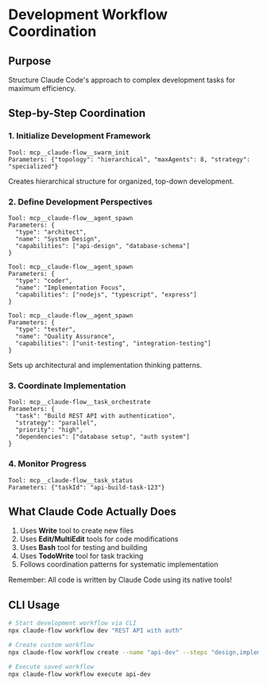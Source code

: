 # Development Workflow Coordination

## Purpose
Structure Claude Code's approach to complex development tasks for maximum efficiency.

## Step-by-Step Coordination

### 1. Initialize Development Framework
```
Tool: mcp__claude-flow__swarm_init
Parameters: {"topology": "hierarchical", "maxAgents": 8, "strategy": "specialized"}
```
Creates hierarchical structure for organized, top-down development.

### 2. Define Development Perspectives
```
Tool: mcp__claude-flow__agent_spawn
Parameters: {
  "type": "architect",
  "name": "System Design",
  "capabilities": ["api-design", "database-schema"]
}
```
```
Tool: mcp__claude-flow__agent_spawn
Parameters: {
  "type": "coder",
  "name": "Implementation Focus",
  "capabilities": ["nodejs", "typescript", "express"]
}
```
```
Tool: mcp__claude-flow__agent_spawn
Parameters: {
  "type": "tester",
  "name": "Quality Assurance",
  "capabilities": ["unit-testing", "integration-testing"]
}
```
Sets up architectural and implementation thinking patterns.

### 3. Coordinate Implementation
```
Tool: mcp__claude-flow__task_orchestrate
Parameters: {
  "task": "Build REST API with authentication",
  "strategy": "parallel",
  "priority": "high",
  "dependencies": ["database setup", "auth system"]
}
```

### 4. Monitor Progress
```
Tool: mcp__claude-flow__task_status
Parameters: {"taskId": "api-build-task-123"}
```

## What Claude Code Actually Does
1. Uses **Write** tool to create new files
2. Uses **Edit/MultiEdit** tools for code modifications
3. Uses **Bash** tool for testing and building
4. Uses **TodoWrite** tool for task tracking
5. Follows coordination patterns for systematic implementation

Remember: All code is written by Claude Code using its native tools!

## CLI Usage
```bash
# Start development workflow via CLI
npx claude-flow workflow dev "REST API with auth"

# Create custom workflow
npx claude-flow workflow create --name "api-dev" --steps "design,implement,test,deploy"

# Execute saved workflow
npx claude-flow workflow execute api-dev
```
